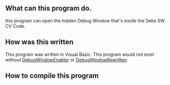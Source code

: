 ## What can this program do.
this program can open the hidden Debug Window that's inside the Sebs SW CV Code.
## How was this written
This program was written in Visual Basic. This program would not exist without [DebugWindowEnabler](https://github.com/stopyouhelper24/DebugWindowEnabler/releases/tag/1.0.0.0) or [DebugWindowRewritten](https://github.com/Alongusernamefornothing/DebugWindowRewritten).
## How to compile this program
